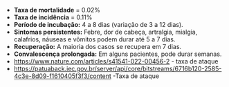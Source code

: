 - **Taxa de mortalidade** = 0.02%
- **Taxa de incidência** = 0.11%
- **Período de incubação:** 4 a 8 dias (variação de 3 a 12 dias).
- **Sintomas persistentes:** Febre, dor de cabeça, artralgia, mialgia, calafrios, náuseas e vômitos podem durar até 5 a 7 dias.
- **Recuperação:** A maioria dos casos se recupera em 7 dias.
- **Convalescença prolongada:** Em alguns pacientes, pode durar semanas.
- https://www.nature.com/articles/s41541-022-00456-2 - taxa de ataque
- https://patuaback.iec.gov.br/server/api/core/bitstreams/6716b120-2585-4c3e-8d09-f1610405f3f3/content -Taxa de ataque